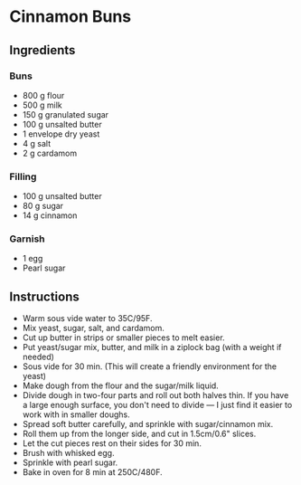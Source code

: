# Cinnamon Buns

## Ingredients

### Buns

- 800 g flour
- 500 g milk
- 150 g granulated sugar
- 100 g unsalted butter
- 1 envelope dry yeast
- 4 g salt
- 2 g cardamom

### Filling

- 100 g unsalted butter
- 80 g sugar
- 14 g cinnamon

### Garnish

- 1 egg
- Pearl sugar

## Instructions

- Warm sous vide water to 35C/95F.
- Mix yeast, sugar, salt, and cardamom.
- Cut up butter in strips or smaller pieces to melt easier.
- Put yeast/sugar mix, butter, and milk  in a ziplock bag (with a weight if needed)
- Sous vide for 30 min. (This will create a friendly environment for the yeast)
- Make dough from the flour and the sugar/milk liquid.
- Divide dough in two-four parts and roll out both halves thin. If you have a large enough surface, you don't need to divide — I just find it easier to work with in smaller doughs.
- Spread soft butter carefully, and sprinkle with sugar/cinnamon mix.
- Roll them up from the longer side, and cut in 1.5cm/0.6" slices.
- Let the cut pieces rest on their sides for 30 min.
- Brush with whisked egg.
- Sprinkle with pearl sugar.
- Bake in oven for 8 min at 250C/480F.
